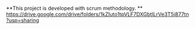 **This project is developed with scrum methodology. **
https://drive.google.com/drive/folders/1kZIuto1tpVLF7DXGbtILrVe3T5i877tn?usp=sharing
